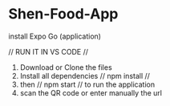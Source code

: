 # Shen-Food-App

install Expo Go (application) 

// RUN IT IN VS CODE //

1. Download or Clone the files
2. Install all dependencies
   // npm install //
3. then
   // npm start //
   to run the application
4. scan the QR code or enter manually the url

